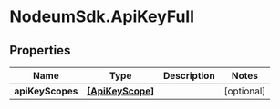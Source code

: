 # NodeumSdk.ApiKeyFull

## Properties

Name | Type | Description | Notes
------------ | ------------- | ------------- | -------------
**apiKeyScopes** | [**[ApiKeyScope]**](ApiKeyScope.md) |  | [optional] 


